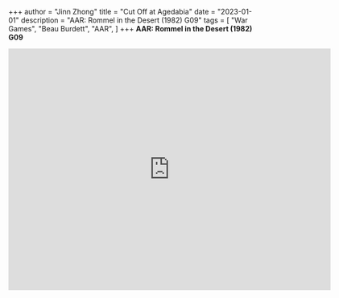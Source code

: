 +++
author = "Jinn Zhong"
title = "Cut Off at Agedabia"
date = "2023-01-01"
description = "AAR: Rommel in the Desert (1982) G09"
tags = [
    "War Games",
    "Beau Burdett",
    "AAR",
]
+++
**AAR: Rommel in the Desert (1982) G09**

<iframe
    width="640"
    height="480"
    src="https://www.youtube.com/embed/PNGhHNMSZ2w"
    frameborder="0"
    allow="autoplay; encrypted-media"
    allowfullscreen
>
</iframe>


